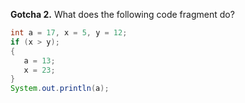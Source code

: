 **Gotcha 2.** What does the following code fragment do?
````java
int a = 17, x = 5, y = 12;
if (x > y);
{
   a = 13;
   x = 23;
}
System.out.println(a);
````
